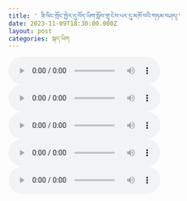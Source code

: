 ```yaml
---
title: ' ཟི་ལིང་གྲོང་ཁྱེར་དུ་བོད་ཡིག་སློབ་གྲྭ་ངེས་པར་དུ་མཁོ་བའི་གཏམ་བཤད།'
date: 2023-11-09T18:30:00.000Z
layout: post
categories: སྐད་ཡིག
---
```


<audio controls src="https://media-trimleng.s3.amazonaws.com/aSx6A7mEvfDRDhkv4oLqpCD1sfJ4dfxBrKzaHEPQiBc.mp3"></audio> <audio controls src="https://media-trimleng.s3.amazonaws.com/aWw7AgB1GtqJ0LHN4pWqLphU9sLBgrL5iNjCQdXxu5s.mp3"></audio> <audio controls src="https://media-trimleng.s3.amazonaws.com/bBTA5IPmRNb59gcl-vUg1UKOZ3L6PEVQ7escgewW_dA.mp3"></audio> <audio controls src="https://media-trimleng.s3.amazonaws.com/d19cMpVBEOPbhbk6Q5Py6nnEIZ1oWb5f_LPeGwAh8j0.mp3"></audio> <audio controls src="https://media-trimleng.s3.amazonaws.com/D-GcGAlRtn-w9eusjR153PXeHdk9Ax_WXOdCWsfw3mQ.mp3"></audio>
